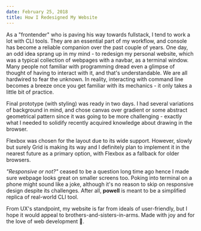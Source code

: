 ```yaml
---
date: February 25, 2018
title: How I Redesigned My Website
---
```


As a "frontender" who is paving his way towards fullstack, I tend to work a lot with CLI tools. They are an essential part of my workflow, and console has become a reliable companion over the past couple of years. One day, an odd idea sprang up in my mind - to redesign my personal website, which was a typical collection of webpages with a navbar, as a terminal window. Many people not familiar with programming dread even a glimpse of thought of having to interact with it, and that's understandable. We are all hardwired to fear the unknown. In reality, interacting with command line becomes a breeze once you get familiar with its mechanics - it only takes a little bit of practice.

Final prototype (with styling) was ready in two days. I had several variations of background in mind, and chose canvas over gradient or some abstract geometrical pattern since it was going to be more challenging - exactly what I needed to solidify recently acquired knowledge about drawing in the browser.

Flexbox was chosen for the layout due to its wide support. However, slowly but surely Grid is making its way and I definitely plan to implement it in the nearest future as a primary option, with Flexbox as a fallback for older browsers.

*"Responsive or not?"* ceased to be a question long time ago hence I made sure webpage looks great on smaller screens too. Poking into terminal on a phone might sound like a joke, although it's no reason to skip on responsive design despite its challenges. After all, **powell** is meant to be a simplified replica of real-world CLI tool.

From UX's standpoint, my website is far from ideals of user-friendly, but I hope it would appeal to brothers-and-sisters-in-arms. Made with joy and for the love of web development 🧡.

